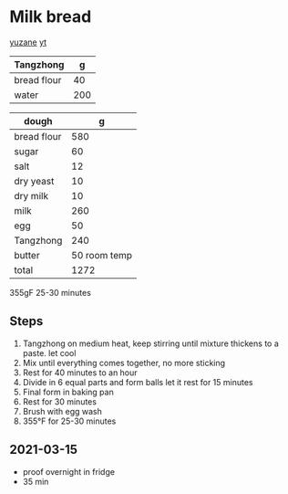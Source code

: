 # Milk bread

[yuzane](https://www.chopstickchronicles.com/shokupan-japanese-fluffy-white-bread/)
[yt](https://www.youtube.com/watch?v=tc3coiL36Cg&t=272s)

Tangzhong | g
--- | ---
bread flour | 40
water | 200


dough | g
--- | ---
bread flour | 580
sugar | 60
salt | 12
dry yeast | 10
dry milk | 10
milk | 260
egg | 50
Tangzhong | 240
butter | 50 room temp
total | 1272

355gF 25-30 minutes

## Steps
1. Tangzhong on medium heat, keep stirring until mixture thickens to a paste. let cool
2. Mix until everything comes together, no more sticking
3. Rest for 40 minutes to an hour
4. Divide in 6 equal parts and form balls let it rest for 15 minutes
5. Final form in baking pan
6. Rest for 30 minutes
7. Brush with egg wash
8. 355°F for 25-30 minutes

## 2021-03-15
- proof overnight in fridge
- 35 min

